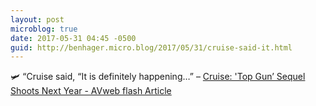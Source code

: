 ```yaml
---
layout: post
microblog: true
date: 2017-05-31 04:45 -0500
guid: http://benhager.micro.blog/2017/05/31/cruise-said-it.html
---
```

🛩 “Cruise said, “It is definitely happening…” – [Cruise: 'Top Gun’ Sequel Shoots Next Year - AVweb flash Article](https://www.avweb.com/avwebflash/news/Cruise-Says-Top-Gun-Sequel-In-The-Works-229080-1.html)
